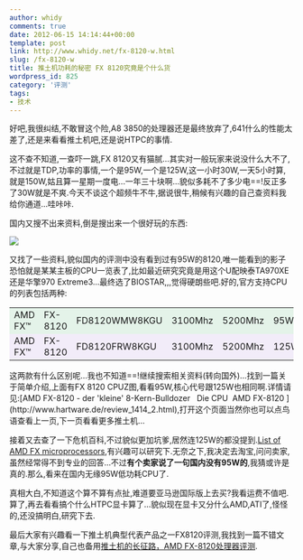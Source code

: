 ```yaml
---
author: whidy
comments: true
date: 2012-06-15 14:14:44+00:00
template: post
link: http://www.whidy.net/fx-8120-w.html
slug: /fx-8120-w
title: 推土机功耗的秘密 FX 8120究竟是个什么货
wordpress_id: 825
category: '评测'
tags:
- 技术
---
```


好吧,我很纠结,不敢冒这个险,A8 3850的处理器还是最终放弃了,641什么的性能太差了,还是来看看推土机吧,还是说HTPC的事情.

这不查不知道,一查吓一跳,FX 8120又有猫腻...其实对一般玩家来说没什么大不了,不过就是TDP,功率的事情,一个是95W,一个是125W,这一小时30W,一天5小时算,就是150W,姑且算一星期一度电...一年三十块啊...貌似多耗不了多少电==!反正多了30W就是不爽.今天不谈这个超频牛不牛,据说很牛,稍候有兴趣的自己查资料我给你通道...哇咔咔.

国内又搜不出来资料,倒是搜出来一个很好玩的东西:

![](https://www.whidy.net/wp-content/uploads/2012/06/360b-400x74.jpg)

又找了一些资料,貌似国内的评测中没有看到过有95W的8120,唯一能看到的影子恐怕就是某某主板的CPU一览表了,比如最近研究究竟是用这个U配映泰TA970XE还是华擎970 Extreme3...最终选了BIOSTAR,,,觉得硬朗些吧.好的,官方支持CPU的列表包括两种:
<table cellpadding="3" width="600" align="center" cellspacing="1" border="0" >
<tbody >
<tr bgcolor="#e4f3e9" >

<td >AMD FX™
</td>

<td >FX-8120
</td>

<td >FD8120WMW8KGU
</td>

<td >3100Mhz
</td>

<td >5200Mhz
</td>

<td >95W
</td>
</tr>
<tr bgcolor="#f2ecf9" >

<td >AMD FX™
</td>

<td >FX-8120
</td>

<td >FD8120FRW8KGU
</td>

<td >3100Mhz
</td>

<td >5200Mhz
</td>

<td >125W
</td>
</tr>
</tbody>
</table>
这两款有什么区别呢...我也不知道==!继续搜索相关资料(转向国外)...找到一篇关于简单介绍,上面有FX 8120 CPUZ图,看看95W,核心代号跟125W也相同啊.详情请见:[AMD FX-8120 - der 'kleine' 8-Kern-Bulldozer   Die CPU  AMD FX-8120 ](http://www.hartware.de/review_1414_2.html),打开这个页面当然你也可以点鸟语查看上一页,下一页看看更多推土机...

接着又去查了一下危机百科,不过貌似更加坑爹,居然连125W的都没提到.[List of AMD FX microprocessors](http://en.wikipedia.org/wiki/List_of_AMD_FX_microprocessors),有兴趣可以研究下.无奈之下,我决定去淘宝,问问卖家,虽然经常得不到专业的回答...不过**有个卖家说了一句国内没有95W的**,我猜或许是真的.那么,看来在国内无缘95W低功耗CPU了.

真相大白,不知道这个算不算有点扯,难道要亚马逊国际版上去买?我看运费不值吧.算了,再去看看搞个什么HTPC显卡算了...貌似现在显卡又分什么AMD,ATI了,怪怪的,还没搞明白,研究下去.

最后大家有兴趣看一下推土机典型代表产品之一FX8120评测,我找到一篇不错文章,与大家分享,自己也备用[推土机的长征路，AMD FX-8120处理器评测](http://www.expreview.com/17382-all.html).
